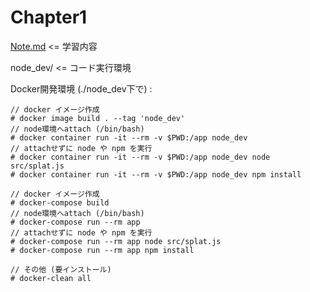 # Chapter1

[Note.md](./Note.md)		<= 学習内容

node_dev/	<= コード実行環境

Docker開発環境 (./node_dev下で) : 

```
// docker イメージ作成
# docker image build . --tag 'node_dev'
// node環境へattach (/bin/bash)
# docker container run -it --rm -v $PWD:/app node_dev
// attachせずに node や npm を実行
# docker container run -it --rm -v $PWD:/app node_dev node src/splat.js
# docker container run -it --rm -v $PWD:/app node_dev npm install

// docker イメージ作成
# docker-compose build
// node環境へattach (/bin/bash)
# docker-compose run --rm app
// attachせずに node や npm を実行
# docker-compose run --rm app node src/splat.js
# docker-compose run --rm app npm install

// その他 (要インストール)
# docker-clean all
```

